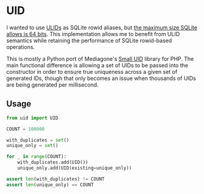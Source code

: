 # UID

I wanted to use [ULIDs](https://github.com/ulid/spec) as SQLite rowid aliases, but [the maximum size SQLite allows is 64 bits](https://www.sqlite.org/lang_createtable.html#rowid). This implementation allows me to benefit from ULID semantics while retaining the performance of SQLite rowid-based operations.

This is mostly a Python port of Mediagone's [Small UID](https://github.com/Mediagone/small-uid) library for PHP. The main functional difference is allowing a set of UIDs to be passed into the constructor in order to ensure true uniqueness across a given set of generated IDs, though that only becomes an issue when thousands of UIDs are being generated per millisecond.

## Usage

```python
from uid import UID

COUNT = 100000

with_duplicates = set()
unique_only = set()

for _ in range(COUNT):
    with_duplicates.add(UID())
    unique_only.add(UID(existing=unique_only))

assert len(with_duplicates) != COUNT
assert len(unique_only) == COUNT
```
